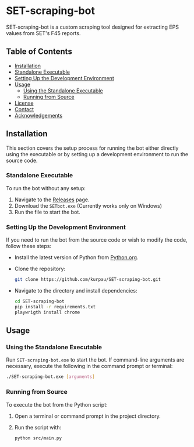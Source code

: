 # SET-scraping-bot

SET-scraping-bot is a custom scraping tool designed for extracting EPS values from SET's F45 reports.

## Table of Contents

- [Installation](#installation)
- [Standalone Executable](#standalone-executable)
- [Setting Up the Development Environment](#setting-up-the-development-environment)
- [Usage](#usage)
  - [Using the Standalone Executable](#using-the-standalone-executable)
  - [Running from Source](#running-from-source)
- [License](#license)
- [Contact](#contact)
- [Acknowledgements](#acknowledgements)

## Installation

This section covers the setup process for running the bot either directly using the executable or by setting up a development environment to run the source code.

### Standalone Executable

To run the bot without any setup:

1. Navigate to the [Releases](https://github.com/kurpau/SET-scraping-bot/releases) page.
2. Download the `SETbot.exe` (Currently works only on Windows)
3. Run the file to start the bot.

### Setting Up the Development Environment

If you need to run the bot from the source code or wish to modify the code, follow these steps:

- Install the latest version of Python from [Python.org](https://www.python.org/downloads/).
- Clone the repository:

  ```sh
  git clone https://github.com/kurpau/SET-scraping-bot.git
  ```

- Navigate to the directory and install dependencies:

  ```sh
  cd SET-scraping-bot
  pip install -r requirements.txt
  playwrigth install chrome
  ```

## Usage

### Using the Standalone Executable

Run `SET-scraping-bot.exe` to start the bot. If command-line arguments are necessary, execute the following in the command prompt or terminal:

```sh
./SET-scraping-bot.exe [arguments]
```

### Running from Source

To execute the bot from the Python script:

1. Open a terminal or command prompt in the project directory.
2. Run the script with:

   ```sh
   python src/main.py
   ```

